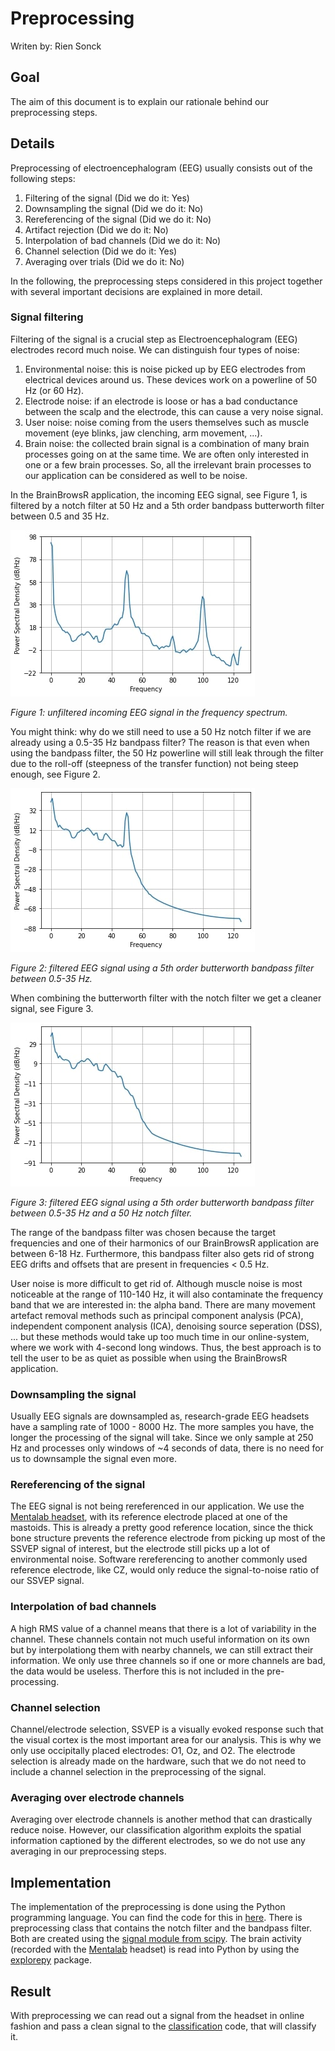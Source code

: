 # Preprocessing

Writen by: Rien Sonck

## Goal

The aim of this document is to explain our rationale behind our preprocessing steps.

## Details

Preprocessing of electroencephalogram (EEG) usually consists out of the following steps:

1. Filtering of the signal (Did we do it: Yes)
2. Downsampling the signal (Did we do it: No)
3. Rereferencing of the signal (Did we do it: No)
4. Artifact rejection (Did we do it: No)
5. Interpolation of bad channels (Did we do it: No)
6. Channel selection (Did we do it: Yes)
7. Averaging over trials (Did we do it: No)

In the following, the preprocessing steps considered in this project together with several important decisions are explained in more detail.

### Signal filtering

Filtering of the signal is a crucial step as Electroencephalogram (EEG) electrodes record much noise. We can distinguish four types of noise:

1. Environmental noise: this is noise picked up by EEG electrodes from electrical devices around us. These devices work on a powerline of 50 Hz (or 60 Hz).
2. Electrode noise: if an electrode is loose or has a bad conductance between the scalp and the electrode, this can cause a very noise signal.
3. User noise: noise coming from the users themselves such as muscle movement (eye blinks, jaw clenching, arm movement, ...).
4. Brain noise: the collected brain signal is a combination of many brain processes going on at the same time. We are often only interested in one or a few brain processes. So, all the irrelevant brain processes to our application can be considered as well to be noise.

In the BrainBrowsR application, the incoming EEG signal, see Figure 1, is filtered by a notch filter at 50 Hz and a 5th order bandpass butterworth filter between 0.5 and 35 Hz.

![alt text](./images/unfiltered_signal.jpg)

_Figure 1: unfiltered incoming EEG signal in the frequency spectrum._

You might think: why do we still need to use a 50 Hz notch filter if we are already using a 0.5-35 Hz bandpass filter? The reason is that even when using the bandpass filter, the 50 Hz powerline will still leak through the filter due to the roll-off (steepness of the transfer function) not being steep enough, see Figure 2.

![alt text](./images/filtered_signal_bandpass.jpg)

_Figure 2: filtered EEG signal using a 5th order butterworth bandpass filter between 0.5-35 Hz._

When combining the butterworth filter with the notch filter we get a cleaner signal, see Figure 3.

![alt text](./images/filtered_signal_notch_bandpass.jpg)

_Figure 3: filtered EEG signal using a 5th order butterworth bandpass filter between 0.5-35 Hz and a 50 Hz notch filter._

The range of the bandpass filter was chosen because the target frequencies and one of their harmonics of our BrainBrowsR application are between 6-18 Hz. Furthermore, this bandpass filter also gets rid of strong EEG drifts and offsets that are present in frequencies < 0.5 Hz.

User noise is more difficult to get rid of. Although muscle noise is most noticeable at the range of 110-140 Hz, it will also contaminate the frequency band that we are interested in: the alpha band.
There are many movement artefact removal methods such as principal component analysis (PCA), independent component analysis (ICA), denoising source seperation (DSS), ... but these methods would take up too much time in our online-system, where we work with 4-second long windows. Thus, the best approach is to tell the user to be as quiet as possible when using the BrainBrowsR application.

### Downsampling the signal

Usually EEG signals are downsampled as, research-grade EEG headsets have a sampling rate of 1000 - 8000 Hz.
The more samples you have, the longer the processing of the signal will take. Since we only sample at 250 Hz and processes only windows of ~4 seconds of data, there is no need for us to downsample the signal even more.

### Rereferencing of the signal

The EEG signal is not being rereferenced in our application. We use the [Mentalab headset](../headset.md), with its reference electrode placed at one of the mastoids. This is already a pretty good reference location, since the thick bone structure prevents the reference electrode from picking up most of the SSVEP signal of interest, but the electrode still picks up a lot of environmental noise. Software rereferencing to another commonly used reference electrode, like CZ, would only reduce the signal-to-noise ratio of our SSVEP signal.

### Interpolation of bad channels

A high RMS value of a channel means that there is a lot of variability in the channel. These channels contain not much useful information on its own but by interpolationg them with nearby channels, we can still extract their information. We only use three channels so if one or more channels are bad, the data would be useless. Therfore this is not included in the pre-processing.

### Channel selection

Channel/electrode selection, SSVEP is a visually evoked response such that the visual cortex is the most important area for our analysis. This is why we only use occipitally placed electrodes: O1, Oz, and O2. The electrode selection is already made on the hardware, such that we do not need to include a channel selection in the preprocessing of the signal.

### Averaging over electrode channels

Averaging over electrode channels is another method that can drastically reduce noise. However, our classification algorithm exploits the spatial information captioned by the different electrodes, so we do not use any averaging in our preprocessing steps.

## Implementation

The implementation of the preprocessing is done using the Python programming language. You can find the code for this in [here](../../src/data_processing/preprocessing.py). There is preprocessing class that contains the notch filter and the bandpass filter. Both are created using the [signal module from scipy](https://docs.scipy.org/doc/scipy/reference/signal.html).
The brain activity (recorded with the [Mentalab](https://mentalab.com/) headset) is read into Python by using the [explorepy](https://github.com/Mentalab-hub/explorepy) package.

## Result

With preprocessing we can read out a signal from the headset in online fashion and pass a clean signal to the [classification](./classification.md) code, that will classify it.
